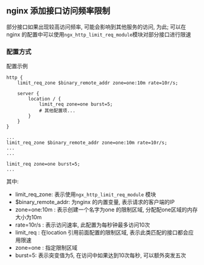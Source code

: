 ## nginx 添加接口访问频率限制

部分接口如果出现较高访问频率, 可能会影响到其他服务的访问, 为此; 可以在nginx 的配置中可以使用`ngx_http_limit_req_module`模块对部分接口进行限速

### 配置方式

配置示例

```
http {
    limit_req_zone $binary_remote_addr zone=one:10m rate=10r/s;

    server {
        location / {
            limit_req zone=one burst=5;
            # 其他配置项...
        }
    }
}
```

```nginx
...
limit_req_zone $binary_remote_addr zone=one:10m rate=10r/s;
...
...

limit_req zone=one burst=5;
...
```

其中: 

- limit_req_zone: 表示使用`ngx_http_limit_req_module` 模块
- $binary_remote_addr: 为nginx 的内置变量, 表示请求的客户端的IP
- zone=one:10m : 表示创建一个名字为one 的限制区域, 分配配one区域的内存大小为10m
- rate=10r/s : 表示访问速率, 此配置为每秒钟最多访问10次
- limit_req : 在location 引用前面配置的限制区域, 表示此类匹配的接口都会应用限速
- zone=one : 指定限制区域
- burst=5: 表示突变值为5, 在访问中如果达到10次每秒, 可以额外突发五次